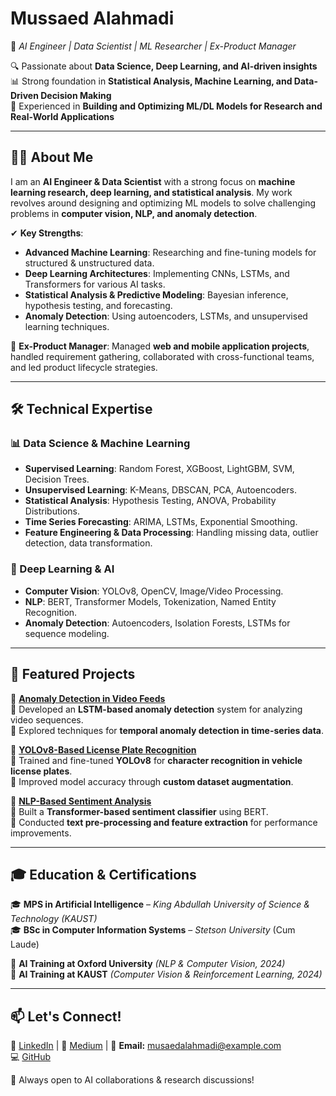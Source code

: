 # **Mussaed Alahmadi**  
🚀 *AI Engineer | Data Scientist | ML Researcher | Ex-Product Manager*  

🔍 Passionate about **Data Science, Deep Learning, and AI-driven insights**  
📊 Strong foundation in **Statistical Analysis, Machine Learning, and Data-Driven Decision Making**  
🎯 Experienced in **Building and Optimizing ML/DL Models for Research and Real-World Applications**  

---

## **👨‍💻 About Me**  
I am an **AI Engineer & Data Scientist** with a strong focus on **machine learning research, deep learning, and statistical analysis**. My work revolves around designing and optimizing ML models to solve challenging problems in **computer vision, NLP, and anomaly detection**.  

✔ **Key Strengths**:  
- **Advanced Machine Learning**: Researching and fine-tuning models for structured & unstructured data.  
- **Deep Learning Architectures**: Implementing CNNs, LSTMs, and Transformers for various AI tasks.  
- **Statistical Analysis & Predictive Modeling**: Bayesian inference, hypothesis testing, and forecasting.  
- **Anomaly Detection**: Using autoencoders, LSTMs, and unsupervised learning techniques.  

💼 **Ex-Product Manager**: Managed **web and mobile application projects**, handled requirement gathering, collaborated with cross-functional teams, and led product lifecycle strategies.  

---

## **🛠 Technical Expertise**  

### **📊 Data Science & Machine Learning**  
- **Supervised Learning**: Random Forest, XGBoost, LightGBM, SVM, Decision Trees.  
- **Unsupervised Learning**: K-Means, DBSCAN, PCA, Autoencoders.  
- **Statistical Analysis**: Hypothesis Testing, ANOVA, Probability Distributions.  
- **Time Series Forecasting**: ARIMA, LSTMs, Exponential Smoothing.  
- **Feature Engineering & Data Processing**: Handling missing data, outlier detection, data transformation.  

### **🤖 Deep Learning & AI**  
- **Computer Vision**: YOLOv8, OpenCV, Image/Video Processing.  
- **NLP**: BERT, Transformer Models, Tokenization, Named Entity Recognition.  
- **Anomaly Detection**: Autoencoders, Isolation Forests, LSTMs for sequence modeling.  

---

## **📂 Featured Projects**  

📌 **[Anomaly Detection in Video Feeds](#)**  
🔹 Developed an **LSTM-based anomaly detection** system for analyzing video sequences.  
🔹 Explored techniques for **temporal anomaly detection in time-series data**.  

📌 **[YOLOv8-Based License Plate Recognition](#)**  
🔹 Trained and fine-tuned **YOLOv8** for **character recognition in vehicle license plates**.  
🔹 Improved model accuracy through **custom dataset augmentation**.  

📌 **[NLP-Based Sentiment Analysis](#)**  
🔹 Built a **Transformer-based sentiment classifier** using BERT.  
🔹 Conducted **text pre-processing and feature extraction** for performance improvements.  

---

## **🎓 Education & Certifications**  

🎓 **MPS in Artificial Intelligence** – *King Abdullah University of Science & Technology (KAUST)*  
🎓 **BSc in Computer Information Systems** – *Stetson University* (Cum Laude)  

📜 **AI Training at Oxford University** *(NLP & Computer Vision, 2024)*  
📜 **AI Training at KAUST** *(Computer Vision & Reinforcement Learning, 2024)*  

---

## **📫 Let's Connect!**  

💼 [LinkedIn](#) | 📝 [Medium](#) | 📧 **Email:** musaedalahmadi@example.com  
💻 [GitHub](https://github.com/yourusername)  

🚀 Always open to AI collaborations & research discussions!  
